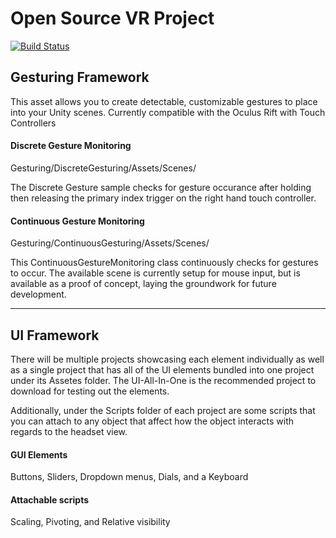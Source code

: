 # Open Source VR Project 
[![Build Status](https://travis-ci.org/os-vr/OSVR-Senior-Project.svg?branch=master)](https://travis-ci.org/os-vr/OSVR-Senior-Project)

## Gesturing Framework
This asset allows you to create detectable, customizable gestures to place into your Unity scenes. Currently compatible with the Oculus Rift with Touch Controllers

#### Discrete Gesture Monitoring
Gesturing/DiscreteGesturing/Assets/Scenes/

The Discrete Gesture sample checks for gesture occurance after holding then releasing the primary index trigger on the right hand touch controller.

#### Continuous Gesture Monitoring
Gesturing/ContinuousGesturing/Assets/Scenes/

This ContinuousGestureMonitoring class continuously checks for gestures to occur. The available scene is currently setup for mouse input, but is available as a proof of concept, laying the groundwork for future development.

<hr>

## UI Framework
There will be multiple projects showcasing each element individually as well as a single project that has all of the UI elements bundled into one project under its Assetes folder. The UI-All-In-One is the recommended project to download for testing out the elements.

Additionally, under the Scripts folder of each project are some scripts that you can attach to any object that affect how the object interacts with regards to the headset view.

#### GUI Elements
Buttons, Sliders, Dropdown menus, Dials, and a Keyboard

#### Attachable scripts
Scaling, Pivoting, and Relative visibility

